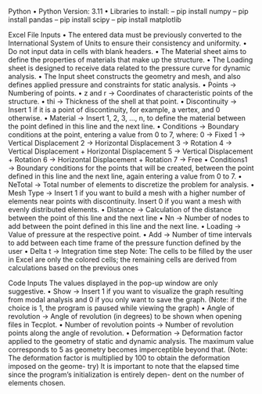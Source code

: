 Python
• Python Version: 3.11
• Libraries to install:
– pip install numpy
– pip install pandas
– pip install scipy
– pip install matplotlib

Excel File Inputs
• The entered data must be previously converted to the International System of Units to ensure
their consistency and uniformity.
• Do not input data in cells with blank headers.
• The Material sheet aims to define the properties of materials that make up the structure.
• The Loading sheet is designed to receive data related to the pressure curve for dynamic analysis.
• The Input sheet constructs the geometry and mesh, and also defines applied pressure and
constraints for static analysis.
• Points → Numbering of points.
• z and r → Coordinates of characteristic points of the structure.
• thi → Thickness of the shell at that point.
• Discontinuity → Insert 1 if it is a point of discontinuity, for example, a vertex, and 0 otherwise.
• Material → Insert 1, 2, 3, ..., n, to define the material between the point defined in this line
and the next line.
• Conditions → Boundary conditions at the point, entering a value from 0 to 7, where:
0 → Fixed
1 → Vertical Displacement
2 → Horizontal Displacement
3 → Rotation
4 → Vertical Displacement + Horizontal Displacement
5 → Vertical Displacement + Rotation
6 → Horizontal Displacement + Rotation
7 → Free
• Conditions1 → Boundary conditions for the points that will be created, between the point
defined in this line and the next line, again entering a value from 0 to 7.
• NeTotal → Total number of elements to discretize the problem for analysis.
• Mesh Type → Insert 1 if you want to build a mesh with a higher number of elements near
points with discontinuity. Insert 0 if you want a mesh with evenly distributed elements.
• Distance → Calculation of the distance between the point of this line and the next line
• Nn → Number of nodes to add between the point defined in this line and the next line.
• Loading → Value of pressure at the respective point.
• Add → Number of time intervals to add between each time frame of the pressure function
defined by the user
• Delta t → Integration time step
Note: The cells to be filled by the user in Excel are only the colored cells; the remaining cells are
derived from calculations based on the previous ones

Code Inputs
The values displayed in the pop-up window are only suggestive.
• Show → Insert 1 if you want to visualize the graph resulting from modal analysis and 0 if you
only want to save the graph. (Note: if the choice is 1, the program is paused while viewing the
graph)
• Angle of revolution → Angle of revolution (in degrees) to be shown when opening files in
Tecplot.
• Number of revolution points → Number of revolution points along the angle of revolution.
• Deformation → Deformation factor applied to the geometry of static and dynamic analysis.
The maximum value corresponds to 5 as geometry becomes imperceptible beyond that. (Note:
The deformation factor is multiplied by 100 to obtain the deformation imposed on the geome-
try)
It is important to note that the elapsed time since the program’s initialization is entirely depen-
dent on the number of elements chosen.

